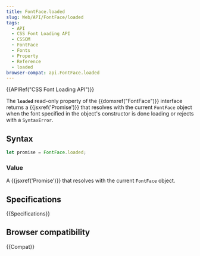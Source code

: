 ```yaml
---
title: FontFace.loaded
slug: Web/API/FontFace/loaded
tags:
  - API
  - CSS Font Loading API
  - CSSOM
  - FontFace
  - Fonts
  - Property
  - Reference
  - loaded
browser-compat: api.FontFace.loaded
---
```

{{APIRef("CSS Font Loading API")}}

The **`loaded`** read-only property of the
{{domxref("FontFace")}} interface returns a {{jsxref('Promise')}} that resolves with the
current `FontFace` object when the font specified in the object's constructor
is done loading or rejects with a `SyntaxError`.

## Syntax

```js
let promise = FontFace.loaded;
```

### Value

A {{jsxref('Promise')}} that resolves with the current `FontFace` object.

## Specifications

{{Specifications}}

## Browser compatibility

{{Compat}}
